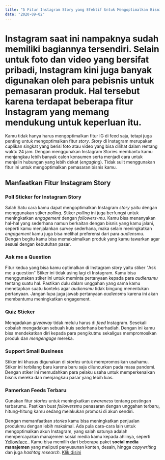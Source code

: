 ```yaml
---
title: "5 Fitur Instagram Story yang Efektif Untuk Mengoptimalkan Bisnis Anda!"
date: "2020-09-02"
---
```


# Instagram saat ini nampaknya sudah memiliki bagiannya tersendiri. Selain untuk foto dan video yang bersifat pribadi, Instagram kini juga banyak digunakan oleh para pebisnis untuk pemasaran produk. Hal tersebut karena terdapat beberapa fitur Instagram yang memang mendukung untuk keperluan itu.

Kamu tidak hanya harus mengoptimalkan fitur IG di feed saja, tetapi juga penting untuk mengoptimalkan fitur _story_. _Story_ di Instagram merupakan cuplikan singkat yang berisi foto atau video yang bisa dilihat dalam rentang waktu 24 jam. Dengan menggunakan Instagram Stories membantu kamu menjangkau lebih banyak calon konsumen serta menjadi cara untuk menjalin hubungan yang lebih dekat (_engaging_). Tidak sulit menggunakan fitur ini untuk mengoptimalkan pemasaran bisnis kamu.

## Manfaatkan Fitur Instagram Story

### Poll Sticker for Instagram Story

Salah Satu cara kamu dapat mengoptimalkan Instagram _story_ yaitu dengan menggunakan stiker _polling_. Stiker _polling_ ini juga berfungsi untuk meningkatkan _engagement_ dengan _followers-mu_. Kamu bisa menanyakan hal-hal yang sederhana namun berkaitan dengan bisnis yang kamu jalani, seperti kamu menjalankan survey sederhana, maka selain meningkatkan _engagement_ kamu juga bisa melihat preferensi dari para _audiensmu_. Dengan begitu kamu bisa memaksimalkan produk yang kamu tawarkan agar sesuai dengan kebutuhan pasar.

### Ask me a Question

Fitur kedua yang bisa kamu optimalkan di Instagram _story_ yaitu stiker "Ask me a question" Stiker ini tidak asing lagi di Instagram. Kamu bisa menggunakan stiker ini untuk meminta pertanyaan kepada para _audiensmu_ tentang suatu hal. Pastikan dulu dalam unggahan yang sama kamu menetapkan suatu konteks agar _audiensmu_ tidak bingung menentukan pertanyaan. Jangan lupa juga jawab pertanyaan _audiensmu_ karena ini akan membantumu meningkatkan engagement.

### Quiz Sticker

Mengadakan _giveaway_ tidak melulu harus di _feed_ Instagram. Sesekali cobalah mengadakan sebuah kuis sederhana berhadiah. Dengan ini kamu bisa mendekatkan diri kepada para pengikutmu sekaligus mempromosikan produk dan _mengengage_ mereka.

### Support Small Business

Stiker ini khusus digunakan di _stories_ untuk mempromosikan usahamu. Stiker ini terbilang baru karena baru saja diluncurkan pada masa pandemi. Dengan stiker ini memudahkan para pelaku usaha untuk memperkenalkan bisnis mereka dan menjangkau pasar yang lebih luas.

### Pamerkan Feeds Terbaru

Gunakan fitur _stories_ untuk meningkatkan _awareness_ tentang postingan terbarumu. Pastikan buat _followersmu_ penasaran dengan unggahan terbaru, hitung-hitung kamu sedang melakukan promosi di akun sendiri.

Dengan memanfaatkan _stories_ kamu bisa meningkatkan penjualan produkmu dengan lebih maksimal. Ada pula cara-cara lain untuk mengoptimalkan akun Instagram, yang salah satunya adalah mempercayakan manajemen sosial media kamu kepada ahlinya, seperti [ Yellowface ](www.yellowface.co.id). Kamu bisa memilih dari beberapa paket **social media manajemen** yang meliputi penyusunan konten, desain, hingga _copywriting_ dan juga _hashtag research_. [ Klik disini ](www.yellowface.co.id)
